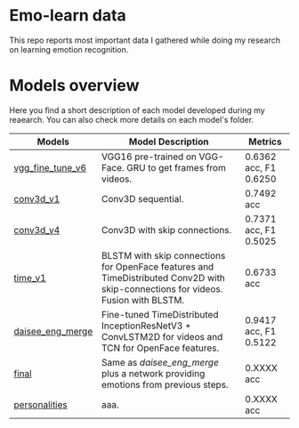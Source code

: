 # Emo-learn data

This repo reports most important data I gathered while doing my research on learning emotion recognition.

# Models overview

Here you find a short description of each model developed during my reaearch. You can also check more details on each model's folder.

| Models | Model Description | Metrics |
| --- | --- | --- |
| [vgg_fine_tune_v6](https://github.com/werlang/emolearn-ml-model/tree/main/vgg_fine_tune_v6) | VGG16 pre-trained on VGG-Face. GRU to get frames from videos. | 0.6362 acc, F1 0.6250 |
| [conv3d_v1](https://github.com/werlang/emolearn-ml-model/tree/main/conv3d_v1) | Conv3D sequential. | 0.7492 acc |
| [conv3d_v4](https://github.com/werlang/emolearn-ml-model/tree/main/conv3d_v4) | Conv3D with skip connections. | 0.7371 acc, F1 0.5025 |
| [time_v1](https://github.com/werlang/emolearn-ml-model/tree/main/time_v1) | BLSTM with skip connections for OpenFace features and TimeDistributed Conv2D with skip-connections for videos. Fusion with BLSTM. | 0.6733 acc |
| [daisee_eng_merge](https://github.com/werlang/emolearn-ml-model/tree/main/daisee_eng_merge) | Fine-tuned TimeDistributed InceptionResNetV3 + ConvLSTM2D for videos and TCN for OpenFace features. | 0.9417 acc, F1 0.5122 |
| [final](https://github.com/werlang/emolearn-ml-model/tree/main/final) | Same as *daisee_eng_merge* plus a network providing emotions from previous steps. | 0.XXXX acc |
| [personalities](https://github.com/werlang/emolearn-ml-model/tree/main/personalities) | aaa. | 0.XXXX acc |